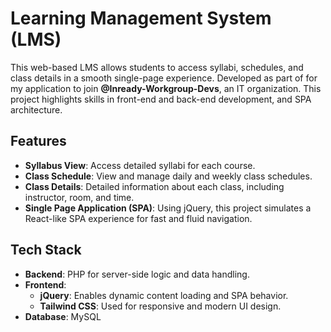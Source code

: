 # Learning Management System (LMS)

This web-based LMS allows students to access syllabi, schedules, and class details in a smooth single-page experience. Developed as part of for my application to join **@Inready-Workgroup-Devs**, an IT organization. This project highlights skills in front-end and back-end development, and SPA architecture.

## Features

- **Syllabus View**: Access detailed syllabi for each course.
- **Class Schedule**: View and manage daily and weekly class schedules.
- **Class Details**: Detailed information about each class, including instructor, room, and time.
- **Single Page Application (SPA)**: Using jQuery, this project simulates a React-like SPA experience for fast and fluid navigation.

## Tech Stack

- **Backend**: PHP for server-side logic and data handling.
- **Frontend**: 
  - **jQuery**: Enables dynamic content loading and SPA behavior.
  - **Tailwind CSS**: Used for responsive and modern UI design.
- **Database**: MySQL

